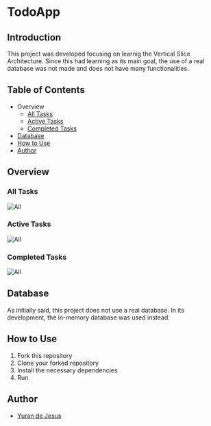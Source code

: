 # TodoApp
## Introduction
This project was developed focusing on learnig the Vertical Slice Architecture. Since this had learning as its main goal, the use of a real database 
was not made and does not have many functionalities.

## Table of Contents

- Overview
    - [All Tasks](#all)
    - [Active Tasks](#active)
    - [Completed Tasks](#completed)
- [Database](#database)
- [How to Use](#how-to-use)
- [Author](#author)

## Overview
### All Tasks
![All](https://github.com/d3Jesus/TodoApp/www/assets/All.png)

### Active Tasks
![All]()

### Completed Tasks
![All]()

## Database
As initially said, this project does not use a real database. In its development, the in-memory database was used instead.

## How to Use
1. Fork this repository
2. Clone your forked repository
3. Install the necessary dependencies
4. Run

## Author
- [Yuran de Jesus](https://github.com/d3Jesus)
